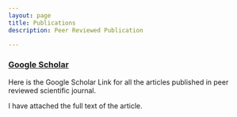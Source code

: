 ```yaml
---
layout: page
title: Publications
description: Peer Reviewed Publication

---
```


### [Google Scholar]([https://github.com/nitinmahajan20/Walmart_Sales_Forecasting](https://scholar.google.com/citations?user=14IH5HsAAAAJ&hl=en))

Here is the Google Scholar Link for all the articles published in peer reviewed scientific journal. 

I have attached the full text of the article. 
